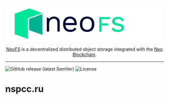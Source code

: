 <p align="center">
<img src="./.github/logo.svg" width="500px" alt="NeoFS">
</p>
<p align="center">
  <a href="https://fs.neo.org">NeoFS</a> is a decentralized distributed object storage integrated with the <a href="https://neo.org">Neo Blockchain</a>.
</p>

---
![GitHub release (latest SemVer)](https://img.shields.io/github/v/release/nspcc-dev/nspcc.io?sort=semver)
![License](https://img.shields.io/github/license/nspcc-dev/nspcc.io.svg?style=popout)

# nspcc.ru
